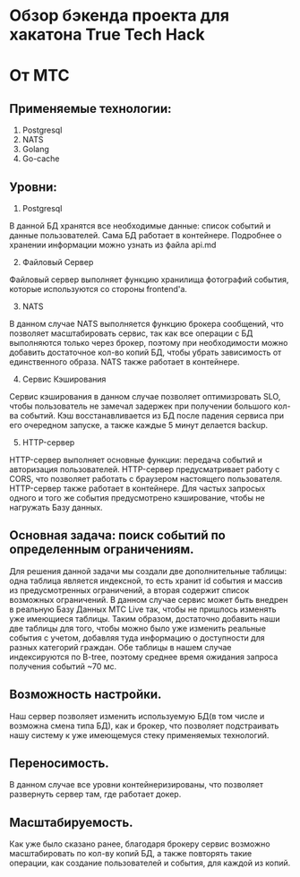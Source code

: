 # Обзор бэкенда проекта для хакатона True Tech Hack 
# От МТС

## Применяемые технологии:
1. Postgresql
2. NATS
3. Golang
4. Go-cache

## Уровни: 

1. Postgresql

В данной БД хранятся все необходимые данные: список событий 
и данные пользователей. Сама БД работает в контейнере.
Подробнее о хранении информации можно узнать из файла 
api.md

2. Файловый Сервер

Файловый сервер выполняет функцию хранилища фотографий события, которые используются со стороны frontend'а.

3. NATS

В данном случае NATS выполняется функцию брокера сообщений, что
позволяет масштабировать сервис, так как все операции
с БД выполняются только через брокер, поэтому при 
необходимости можно добавить достаточное кол-во
копий БД, чтобы убрать зависимость от единственного образа.
NATS также работает в контейнере.

4. Сервис Кэширования

Сервис кэширования в данном случае позволяет оптимизровать SLO, чтобы пользователь не замечал задержек при получении большого кол-ва событий.
Кэш восстанавливается из БД после падения сервиса при его очередном запуске, а также каждые 5 минут делается backup.  

5. HTTP-сервер

HTTP-сервер выполняет основные функции: передача
событий и авторизация пользователей. HTTP-сервер
предусматривает работу с CORS, что позволяет работать с 
браузером настоящего пользователя. HTTP-сервер также работает
в контейнере. Для частых запросых одного и того же события предусмотрено кэширование, чтобы не нагружать Базу данных.

## Основная задача: поиск событий по определенным ограничениям.

Для решения данной задачи мы создали две дополнительные таблицы: одна таблица является индексной, то есть хранит id события и массив из 
предусмотренных ограничений, а вторая содержит список возможных ограничений. В данном случае сервис может быть внедрен в реальную Базу Данных MTC Live так, чтобы не пришлось изменять уже имеющиеся
таблицы. Таким образом, достаточно добавить наши две таблицы для того, чтобы можно было уже изменить реальные события с учетом, добавляя туда
информацию о доступности для разных категорий граждан. Обе таблицы в нашем случае индексируются по B-tree, поэтому среднее время ожидания запроса
получения событий ~70 мс.

## Возможность настройки.

Наш сервер позволяет изменить используемую БД(в том числе и возможна смена типа БД), как и брокер, что позволяет
подстраивать нашу систему к уже имеющемуся стеку применяемых технологий.

## Переносимость.

В данном случае все уровни контейнеризированы, что
позволяет развернуть сервер там, где работает 
докер. 

## Масштабируемость.

Как уже было сказано ранее, благодаря брокеру 
сервис возможно масштабировать по кол-ву копий БД, а также
повторять такие операции, как создание пользователей и 
события, для каждой из копий.





